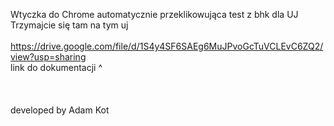 Wtyczka do Chrome automatycznie przeklikowująca test z bhk dla UJ
<br/>
Trzymajcie się tam na tym uj
<br/><br/>
https://drive.google.com/file/d/1S4y4SF6SAEg6MuJPvoGcTuVCLEvC6ZQ2/view?usp=sharing
<br/>
link do dokumentacji ^
<br/><br/><br/><br/>
developed by Adam Kot
